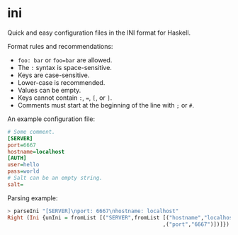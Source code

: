 ini
=====

Quick and easy configuration files in the INI format for Haskell.

Format rules and recommendations:

* `foo: bar` or `foo=bar` are allowed.
* The `:` syntax is space-sensitive.
* Keys are case-sensitive.
* Lower-case is recommended.
* Values can be empty.
* Keys cannot contain `:`, `=`, `[`, or `]`.
* Comments must start at the beginning of the line with `;` or `#`.

An example configuration file:

``` ini
# Some comment.
[SERVER]
port=6667
hostname=localhost
[AUTH]
user=hello
pass=world
# Salt can be an empty string.
salt=
```

Parsing example:

``` haskell
> parseIni "[SERVER]\nport: 6667\nhostname: localhost"
Right (Ini {unIni = fromList [("SERVER",fromList [("hostname","localhost")
                                                 ,("port","6667")])]})
```
